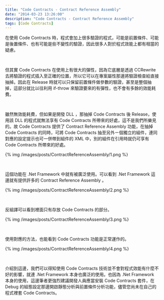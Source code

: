 ```yaml
---
title: "Code Contracts - Contract Reference Assembly"
date: "2014-03-23 13:26:00"
description: "Code Contracts - Contract Reference Assembly"
tags: [Code Contracts]
---
```



在使用 Code Contracts 時，程式會加上很多驗證的程式，可能是前置條件、可能是後置條件、也有可能是些不變性的驗證，因此很多人對於程式效能上都有相當的疑慮。 

<!-- More -->

<br/>

但其實 Code Contracts 在使用上有很大的彈性，因為它底層是透過 CCRewrite 去將驗證的程式插入至正確的位置，所以它可以在專案屬性那邊將驗證檢查給直接抽掉。因此在 Release 時就可以只保留前置條件做參數的驗證，甚至是整個抽掉，這部分就比以往利用 if-throw 來驗證要來的有彈性，也不會有多餘的效能耗費。  

<br/>

雖然無效能耗費，但如果是開發 DLL ，那抽掉 Code Contracts 後 Release，使用該 DLL 的程式就無法享有 Code Contracts 所帶來的好處，這不是我們所樂見的。故 Code Contracts 提供了 Contract Reference Assembly 功能，在抽掉 Code Contracts 的同時，可將 Code Contracts 抽至另外ㄧ個獨立的組件，連同對應的設定提示也可一併帶到組件的 XML 中，別的組件在引用時就仍可享有 Code Contracts 所帶來的好處。 

{% img /images/posts/ContractReferenceAssembly/1.png %}

<br/>

這個功能在 .Net Framework 中就有被廣泛使用。可以看到 .Net Framework 這邊就有提供許多的 Contract Reference Assembly 。 

{% img /images/posts/ContractReferenceAssembly/2.png %}

<br/>

反組譯可以看到裡面只有存放 Code Contracts 的部分。 

{% img /images/posts/ContractReferenceAssembly/3.png %}

<br/>

使用對應的方法，也能看到 Code Contracts 功能是正常運作的。  

{% img /images/posts/ContractReferenceAssembly/4.png %}

<br/>

介紹到這邊，我們可以得知使用 Code Contracts 技術並不會對程式效能有什麼不好的影響，就連 .Net Framework 本身也廣泛的使用。也因為 .Net Framework 本身的使用，這邊筆者更強烈建議開發人員應當安裝 Code Contracts 套件，在 Debug 的組態設定那邊開啟靜態分析與前置條件分析功能，儘管您尚未在自己的程式裡套 Code Contracts。
